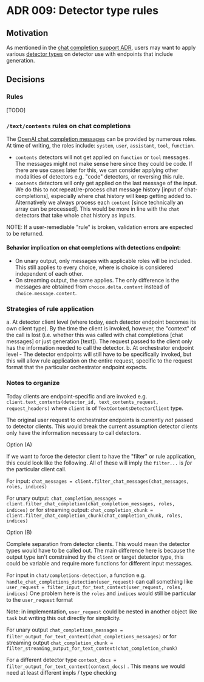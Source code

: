 # ADR 009: Detector type rules


## Motivation

As mentioned in the [chat completion support ADR](./005-chat-completion-support.md), users may want to apply various [detector types](./006-detector-type.md) on detector use with endpoints that include generation. 

## Decisions


### Rules

[TODO]

### `/text/contents` rules on chat completions

The [OpenAI chat completion messages](https://platform.openai.com/docs/api-reference/chat/create) can be provided by numerous roles. At time of writing, the roles include: `system`, `user`, `assistant`, `tool`, `function`.

- `contents` detectors will not get applied on `function` or `tool` messages. The messages might not make sense here since they could be code. If there are use cases later for this, we can consider applying other modalities of detectors e.g. "code" detectors, or reversing this rule.
- `contents` detectors will only get applied on the last message of the input. We do this to not repeat/re-process chat message history [input of chat-completions], especially where chat history will keep getting added to. Alternatively we always process each `content` [since technically an array can be processed]. This would be more in line with the `chat` detectors that take whole chat history as inputs.

NOTE: If a user-remediable "rule" is broken, validation errors are expected to be returned.

#### Behavior implication on chat completions with detections endpoint:
- On unary output, only messages with applicable roles will be included. This still applies to every choice, where is choice is considered independent of each other.
- On streaming output, the same applies. The only difference is the messages are obtained from `choice.delta.content` instead of `choice.message.content`.


### Strategies of rule application
a. At detector client level (where today, each detector endpoint becomes its own client type). By the time the client is invoked, however, the "context" of the call is lost (i.e. whether this was called with chat completions [chat messages] or just generation [text]). The request passed to the client only has the information needed to call the detector.
b. At orchestrator endpoint level - The detector endpoints will still have to be specifically invoked, but this will allow rule application on the entire request, specific to the request format that the particular orchestrator endpoint expects.

### Notes to organize
Today clients are endpoint-specific and are invoked e.g. `client.text_contents(detector_id, text_contents_request, request_headers)` where `client` is of `TextContentsDetectorClient` type.

The original user request to orchestrator endpoints is currently _not_ passed to detector clients. This would break the current assumption detector clients only have the information necessary to call detectors.


Option (A)

If we want to force the detector client to have the "filter" or rule application, this could look like the following. All of these will imply the `filter...` is _for_ the particular client call.

For input:
`chat_messages = client.filter_chat_messages(chat_messages, roles, indices)`

For unary output:
`chat_completion_messages = client.filter_chat_completion(chat_completion_messages, roles, indices)`
or for streaming output:
`chat_completion_chunk = client.filter_chat_completion_chunk(chat_completion_chunk, roles, indices)`


Option (B)

Complete separation from detector clients. This would mean the detector types would have to be called out. The main difference here is because the output type isn't constrained by the `client` or target detector type, this could be variable and require more functions for different input messages.

For input in `chat/completions-detection`, a function e.g. `handle_chat_completions_detection(user_request)` can call something like `user_request = filter_input_for_text_context(user_request, roles, indices)` One problem here is the `roles` and `indices` would still be particular to the `user_request` format

Note: in implementation, `user_request` could be nested in another object like `task` but writing this out directly for simplicity. 

For unary output
`chat_completions_messages = filter_output_for_text_context(chat_completions_messages)`
or for streaming output
`chat_completion_chunk = filter_streaming_output_for_text_context(chat_completion_chunk)`

For a different detector type
`context_docs = filter_output_for_text_context(context_docs)` . This means we would need at least different impls / type checking
